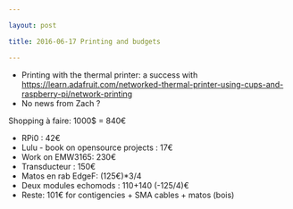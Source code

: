 ```yaml
---

layout: post

title: 2016-06-17 Printing and budgets

---
```



-   Printing with the thermal printer: a success with
    https://learn.adafruit.com/networked-thermal-printer-using-cups-and-raspberry-pi/network-printing
-   No news from Zach ?

Shopping à faire: 1000\$ = 840€

-   RPi0 : 42€
-   Lulu - book on opensource projects : 17€
-   Work on EMW3165: 230€
-   Transducteur : 150€
-   Matos en rab EdgeF: (125€)\*3/4
-   Deux modules echomods : 110+140 (-125/4)€
-   Reste: 101€ for contigencies + SMA cables + matos (bois)

